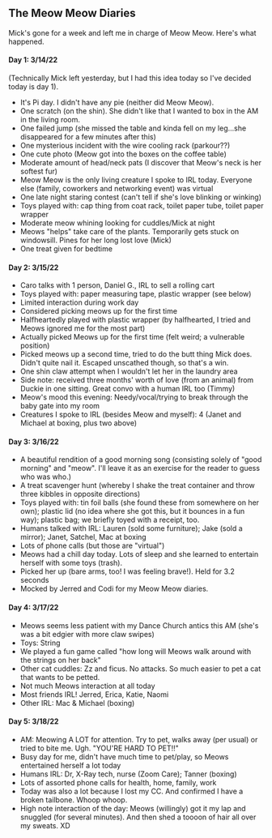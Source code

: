 ## The Meow Meow Diaries

Mick's gone for a week and left me in charge of Meow Meow. Here's what happened.

#### Day 1: 3/14/22
(Technically Mick left yesterday, but I had this idea today so I've decided today is day 1).
* It's Pi day. I didn't have any pie (neither did Meow Meow).
* One scratch (on the shin). She didn't like that I wanted to box in the AM in the living room.
* One failed jump (she missed the table and kinda fell on my leg...she disappeared for a few minutes after this)
* One mysterious incident with the wire cooling rack (parkour??)
* One cute photo (Meow got into the boxes on the coffee table)
* Moderate amount of head/neck pats (I discover that Meow's neck is her softest fur)
* Meow Meow is the only living creature I spoke to IRL today. Everyone else (family, coworkers and networking event) was virtual
* One late night staring contest (can't tell if she's love blinking or winking)
* Toys played with: cap thing from coat rack, toilet paper tube, toilet paper wrapper
* Moderate meow whining looking for cuddles/Mick at night
* Meows "helps" take care of the plants. Temporarily gets stuck on windowsill. Pines for her long lost love (Mick)
* One treat given for bedtime

#### Day 2: 3/15/22
* Caro talks with 1 person, Daniel G., IRL to sell a rolling cart
* Toys played with: paper measuring tape, plastic wrapper (see below)
* Limited interaction during work day
* Considered picking meows up for the first time
* Halfheartedly played with plastic wrapper (by halfhearted, I tried and Meows ignored me for the most part)
* Actually picked Meows up for the first time (felt weird; a vulnerable position)
* Picked meows up a second time, tried to do the butt thing Mick does. Didn't quite nail it. Escaped unscathed though, so that's a win.
* One shin claw attempt when I wouldn't let her in the laundry area
* Side note: received three months' worth of love (from an animal) from Duckie in one sitting. Great convo with a human IRL too (Timmy)
* Meow's mood this evening: Needy/vocal/trying to break through the baby gate into my room
* Creatures I spoke to IRL (besides Meow and myself): 4 (Janet and Michael at boxing, plus two above)

#### Day 3: 3/16/22
* A beautiful rendition of a good morning song (consisting solely of "good morning" and "meow". I'll leave it as an exercise for the reader to guess who was who.)
* A treat scavenger hunt (whereby I shake the treat container and throw three kibbles in opposite directions)
* Toys played with: tin foil balls (she found these from somewhere on her own); plastic lid (no idea where she got this, but it bounces in a fun way); plastic bag; we briefly toyed with a receipt, too.
* Humans talked with IRL: Lauren (sold some furniture); Jake (sold a mirror); Janet, Satchel, Mac at boxing
* Lots of phone calls (but those are "virtual")
* Meows had a chill day today. Lots of sleep and she learned to entertain herself with some toys (trash).
* Picked her up (bare arms, too! I was feeling brave!). Held for 3.2 seconds
* Mocked by Jerred and Codi for my Meow Meow diaries.

#### Day 4: 3/17/22
* Meows seems less patient with my Dance Church antics this AM (she's was a bit edgier with more claw swipes)
* Toys: String
* We played a fun game called "how long will Meows walk around with the strings on her back"
* Other cat cuddles: Zz and ficus. No attacks. So much easier to pet a cat that wants to be petted.
* Not much Meows interaction at all today
* Most friends IRL! Jerred, Erica, Katie, Naomi
* Other IRL: Mac & Michael (boxing)

#### Day 5: 3/18/22
* AM: Meowing A LOT for attention. Try to pet, walks away (per usual) or tried to bite me. Ugh. "YOU'RE HARD TO PET!!"
* Busy day for me, didn't have much time to pet/play, so Meows entertained herself a lot today
* Humans IRL: Dr, X-Ray tech, nurse (Zoom Care); Tanner (boxing)
* Lots of assorted phone calls for health, home, family, work
* Today was also a lot because I lost my CC. And confirmed I have a broken tailbone. Whoop whoop.
* High note interaction of the day: Meows (willingly) got it my lap and snuggled (for several minutes). And then shed a toooon of hair all over my sweats. XD
